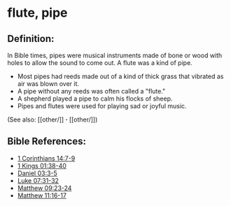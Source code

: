 # flute, pipe #

## Definition: ##

In Bible times, pipes were musical instruments made of bone or wood with holes to allow the sound to come out. A flute was a kind of pipe.

* Most pipes had reeds made out of a kind of thick grass that vibrated as air was blown over it.
* A pipe without any reeds was often called a "flute."
* A shepherd played a pipe to calm his flocks of sheep.
* Pipes and flutes were used for playing sad or joyful music.

(See also: [[other/]] **·** [[other/]])

## Bible References: ##

* [1 Corinthians 14:7-9](en/tn/1co/help/14/07)
* [1 Kings 01:38-40](en/tn/1ki/help/01/38)
* [Daniel 03:3-5](en/tn/dan/help/03/03)
* [Luke 07:31-32](en/tn/luk/help/07/31)
* [Matthew 09:23-24](en/tn/mat/help/09/23)
* [Matthew 11:16-17](en/tn/mat/help/11/16)
